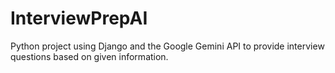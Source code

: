 # InterviewPrepAI
Python project using Django and the Google Gemini API to provide interview questions based on given information.
